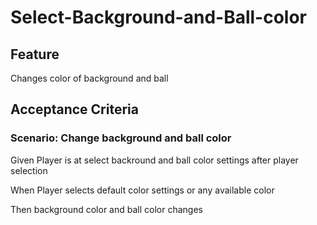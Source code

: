 # Select-Background-and-Ball-color

## Feature

Changes color of background and ball

## Acceptance Criteria

### Scenario: Change background and ball color

  Given Player is at select backround and ball color
settings after player selection

  When Player selects default color settings or any available color

  Then background color and ball color changes
